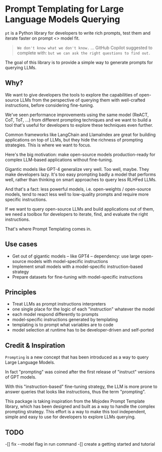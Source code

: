 # Prompt Templating for Large Language Models Querying

`pt` is a Python library for developers to write rich prompts, test them and iterate faster on prompt <> model fit.

> `We don't know what we don't know.` ... GitHub Copilot suggested to complete with: `but we can ask the right questions to find out.`

The goal of this library is to provide a simple way to generate prompts for querying LLMs.


## Why?

We want to give developers the tools to explore the capabilities of open-source LLMs from the perspective of querying them with well-crafted instructions, before considering fine-tuning.

We've seen performance improvements using the same model (ReACT, CoT, ToT, ...) from different prompting techniques and we want to build a tool that's useful for developers to explore these techniques even further.

Common frameworks like LangChain and LlamaIndex are great for building applications on top of LLMs, but they hide the richness of prompting strategies. This is where we want to focus.

Here's the big motivation: make open-source models production-ready for complex LLM-based applications without fine-tuning.

Gigantic models like GPT-4 generalize very well. Too well, maybe. They make developers lazy. It's too easy prompting badly a model that performs well, rather than thinking on smart approaches to query less RLHFed LLMs.

And that's a fact: less powerful models, i.e. open-weights / open-source models, tend to react less well to low-quality prompts and require more specific instructions.

If we want to query open-source LLMs and build applications out of them, we need a toolbox for developers to iterate, find, and evaluate the right instructions.

That's where Prompt Templating comes in.


## Use cases

- Get out of gigantic models – like GPT4 – dependency: use large open-source models with model-specific instructions
- Implement small models with a model-specific instruction-based strategy
- Prepare datasets for fine-tuning with model-specific instructions

## Principles

- Treat LLMs as prompt instructions interpreters
- one single place for the logic of each "instruction" whatever the model
- each model respond differently to prompts
- model-specific instructions generated by templating
- templating is to prompt what variables are to code
- model selection at runtime has to be developer-driven and self-ported

## Credit & Inspiration

`Prompting` is a new concept that has been introduced as a way to query Large Language Models.

In fact "prompting" was coined after the first release of "instruct" versions of GPT models.

With this "instruction-based" fine-tuning strategy, the LLM is more prone to answer queries that looks like instructions, thus the term "prompting".


This package is taking inspiration from the Mojodex Prompt Template library, which has been designed and built as a way to handle the complex prompting strategy.
This effort is a way to make this tool independent, simple and easy to use for developers to explore LLMs querying.

## TODO

-[] fix --model flag in run command
-[] create a getting started and tutorial
